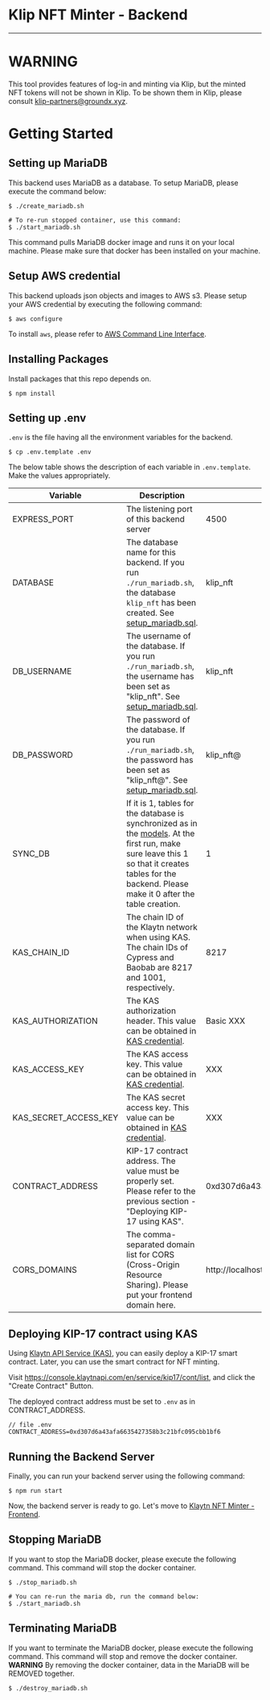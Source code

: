# Klip NFT Minter - Backend
---

# WARNING
This tool provides features of log-in and minting via Klip, but the minted NFT tokens will not be shown in Klip.
To be shown them in Klip, please consult klip-partners@groundx.xyz.
# Getting Started

## Setting up MariaDB

This backend uses MariaDB as a database. To setup MariaDB, please execute the command below:

```
$ ./create_mariadb.sh

# To re-run stopped container, use this command:
$ ./start_mariadb.sh
```

This command pulls MariaDB docker image and runs it on your local machine.
Please make sure that docker has been installed on your machine.


## Setup AWS credential
This backend uploads json objects and images to AWS s3.
Please setup your AWS credential by executing the following command:

```
$ aws configure
```

To install `aws`, please refer to [AWS Command Line Interface](https://aws.amazon.com/cli/).

## Installing Packages

Install packages that this repo depends on.

```
$ npm install
```

## Setting up .env

`.env` is the file having all the environment variables for the backend.

```
$ cp .env.template .env
```

The below table shows the description of each variable in `.env.template`.
Make the values appropriately.

| Variable | Description | Default value |
|---|---|---|
| EXPRESS_PORT | The listening port of this backend server | 4500 |
| DATABASE | The database name for this backend. If you run `./run_mariadb.sh`, the database `klip_nft` has been created. See [setup_mariadb.sql](./mariadb/setup_mariadb.sql). | klip_nft |
| DB_USERNAME | The username of the database. If you run `./run_mariadb.sh`, the username has been set as "klip_nft". See [setup_mariadb.sql](./mariadb/setup_mariadb.sql). | klip_nft |
| DB_PASSWORD | The password of the database. If you run `./run_mariadb.sh`, the password has been set as "klip_nft@". See [setup_mariadb.sql](./mariadb/setup_mariadb.sql). | klip_nft@ |
| SYNC_DB | If it is 1, tables for the database is synchronized as in the [models](./models). At the first run, make sure leave this 1 so that it creates tables for the backend. Please make it 0 after the table creation. | 1 |
| KAS_CHAIN_ID | The chain ID of the Klaytn network when using KAS. The chain IDs of Cypress and Baobab are 8217 and 1001, respectively. | 8217 |
| KAS_AUTHORIZATION | The KAS authorization header. This value can be obtained in [KAS credential](https://console.klaytnapi.com/en/security/credential). | Basic XXX |
| KAS_ACCESS_KEY | The KAS access key. This value can be obtained in [KAS credential](https://console.klaytnapi.com/en/security/credential). | XXX |
| KAS_SECRET_ACCESS_KEY | The KAS secret access key. This value can be obtained in [KAS credential](https://console.klaytnapi.com/en/security/credential). | XXX |
| CONTRACT_ADDRESS |  KIP-17 contract address. The value must be properly set. Please refer to the previous section - "Deploying KIP-17 using KAS". | 0xd307d6a43afa6635427358b3c21bfc095cbb1bf6 |
| CORS_DOMAINS | The comma-separated domain list for CORS (Cross-Origin Resource Sharing). Please put your frontend domain here. | http://localhost:3000 |

## Deploying KIP-17 contract using KAS

Using [Klaytn API Service (KAS)](https://console.klaytnapi.com), you can easily deploy a KIP-17 smart contract.
Later, you can use the smart contract for NFT minting.

Visit https://console.klaytnapi.com/en/service/kip17/cont/list, and click the "Create Contract" Button.

The deployed contract address must be set to `.env` as in CONTRACT_ADDRESS.

```
// file .env
CONTRACT_ADDRESS=0xd307d6a43afa6635427358b3c21bfc095cbb1bf6
```
## Running the Backend Server

Finally, you can run your backend server using the following command:

```
$ npm run start
```

Now, the backend server is ready to go. Let's move to [Klaytn NFT Minter - Frontend](https://github.com/klaytn/klaytn-nft-minter-frontend).

## Stopping MariaDB

If you want to stop the MariaDB docker, please execute the following command.
This command will stop the docker container.
```
$ ./stop_mariadb.sh

# You can re-run the maria db, run the command below:
$ ./start_mariadb.sh
```
## Terminating MariaDB

If you want to terminate the MariaDB docker, please execute the following command.
This command will stop and remove the docker container.
**WARNING** By removing the docker container, data in the MariaDB will be REMOVED together.

```
$ ./destroy_mariadb.sh
```
